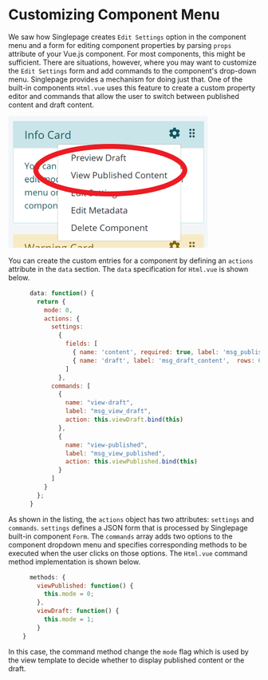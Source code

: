 # Customizing Component Menu
We saw how Singlepage creates `Edit Settings` option in the component menu and a form for editing component properties by parsing `props` 
attribute of your Vue.js component. For most components, this might be sufficient. There are situations, however, 
where you may want to customize the `Edit Settings` form and add commands to the component's drop-down menu. 
Singlepage provides a mechanism for doing just that. One of
the built-in components `Html.vue` uses this feature to create a custom property editor and commands that allow 
the user to switch between published content and draft content. 

![Customzed Component menu](./custom_actions.png)

You can create the custom entries for a component by
defining an `actions` attribute in the `data` section. The `data` specification for `Html.vue` is shown below.

```Javascript
      data: function() {
        return {
          mode: 0,
          actions: {
            settings: 
              {
                fields: [
                  { name: 'content', required: true, label: 'msg_published_content', rows: 6, type: 'textarea'},
                  { name: 'draft', label: 'msg_draft_content',  rows: 6, type: 'textarea'}
                ]
              },
            commands: [
              {
                name: "view-draft",
                label: "msg_view_draft",
                action: this.viewDraft.bind(this)
              },
              {
                name: "view-published",
                label: "msg_view_published",
                action: this.viewPublished.bind(this)
              }
            ]
          }
        };
      }
  ```

  As shown in the listing, the `actions` object has two attributes: `settings` and `commands`. `settings` defines
  a JSON form that is processed by Singlepage built-in component `Form`. The `commands` array adds two options to the
  component dropdown menu and specifies corresponding methods to be executed when the user clicks on those options. The 
  `Html.vue` command method implementation is shown below.

  ```javascript
        methods: {
          viewPublished: function() {
            this.mode = 0;
          },
          viewDraft: function() {
            this.mode = 1;
          }
      }

  ```

In this case, the command method change the `mode` flag which is used by the view template to decide whether to display
published content or the draft.